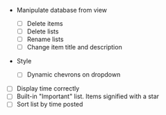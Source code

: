 + Manipulate database from view

    - [ ] Delete items
    - [ ] Delete lists
    - [ ] Rename lists
    - [ ] Change item title and description

+ Style

    - [ ] Dynamic chevrons on dropdown

- [ ] Display time correctly
- [ ] Built-in "Important" list. Items signified with a star
- [ ] Sort list by time posted
